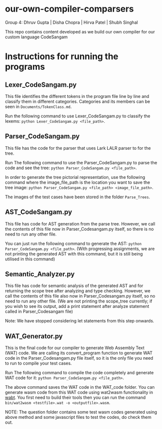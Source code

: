 # our-own-compiler-comparsers

Group 4:
    Dhruv Gupta | 
    Disha Chopra | 
    Hirva Patel | 
    Shubh Singhal 
    
This repo contains content developed as we build our own compiler for our custom language CodeSangam

# Instructions for running the programs

## Lexer_CodeSangam.py

This file identifies the different tokens in the program file line by line and classify them in different categories. Categories and its members can be seen in `Documents/TokenClass.md`.  

Run the following command to use Lexer_CodeSangam.py to classify the lexems: `python Lexer_CodeSangam.py <file_path>`.  

## Parser_CodeSangam.py
This file has the code for the parser that uses Lark LALR parser to for the tree.
  
Run The following command to use the Parser_CodeSangam.py to parse the code and see the tree: `python Parser_CodeSangam.py <file_path>`.  
  
In order to generate the tree pictorial representation, use the following command where the image_file_path is the location you want to save the tree image: `python Parser_CodeSangam.py <file_path> <image_file_path>`. 
    
The images of the test cases have been stored in the folder `Parse_Trees`.

## AST_CodeSangam.py
This file has code for AST generation from the parse tree. However, we call the contents of this file now in Parser_Codesangam.py itself, so there is no need to run any other file.

You can just run the following command to generate the AST: `python Parser_CodeSangam.py <file_path>`.  (With progressing assignments, we are not printing the generated AST with this command, but it is still being utilised in this command)

## Semantic_Analyzer.py
This file has code for semantic analysis of the generated AST and for returning the scope tree after analyzing and type checking. However, we call the contents of this file also now in Parser_Codesangam.py itself, so no need to run any other file. (We are not printing the scope_tree currently; if you wish to see its output, add a print statement after analyze statement called in Parser_Codesangam file)

Note: We have stopped considering let statements from this step onwards.

## WAT_Generator.py
This is the final code for our compiler to generate Web Assembly Text (WAT) code. We are calling its convert_program function to generate WAT code in the Parser_Codesangam.py file itself, so it is the only file you need to run to compile your test cases.

Run The following command to compile the code completely and generate WAT code for it: `python Parser_CodeSangam.py <file_path>`.

The above command saves the WAT code in the WAT_code folder. You can generate wasm code from this WAT code using wat2wasm functionality in [wabt](https://github.com/WebAssembly/wabt). You first need to build their tools then you can run the command `bin/wat2wasm <testfile>.wat -o <outputfile>.wasm`.

NOTE: The question folder contains some test wasm codes generated using above method and some javascript files to test the codes, do check them out.
